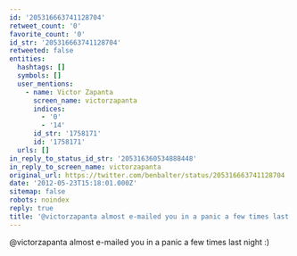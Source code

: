 ```yaml
---
id: '205316663741128704'
retweet_count: '0'
favorite_count: '0'
id_str: '205316663741128704'
retweeted: false
entities:
  hashtags: []
  symbols: []
  user_mentions:
    - name: Victor Zapanta
      screen_name: victorzapanta
      indices:
        - '0'
        - '14'
      id_str: '1758171'
      id: '1758171'
  urls: []
in_reply_to_status_id_str: '205316360534888448'
in_reply_to_screen_name: victorzapanta
original_url: https://twitter.com/benbalter/status/205316663741128704
date: '2012-05-23T15:18:01.000Z'
sitemap: false
robots: noindex
reply: true
title: '@victorzapanta almost e-mailed you in a panic a few times last night :)'
---
```


@victorzapanta almost e-mailed you in a panic a few times last night :)